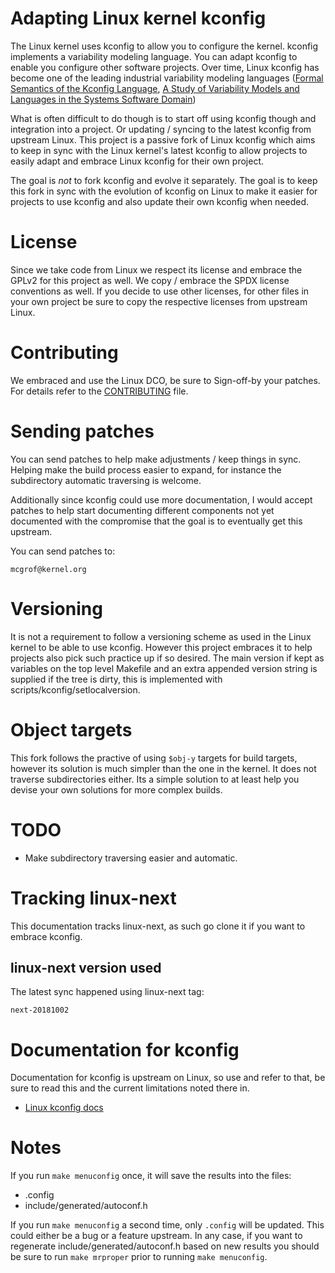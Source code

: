 Adapting Linux kernel kconfig
=============================

The Linux kernel uses kconfig to allow you to configure the kernel. kconfig
implements a variability modeling language. You can adapt kconfig to enable you
configure other software projects. Over time, Linux kconfig has become one of
the leading industrial variability modeling languages
([Formal Semantics of the Kconfig Language](http://www.eng.uwaterloo.ca/~shshe/kconfig_semantics.pdf),
[A Study of Variability Models and Languages in the Systems Software Domain](https://gsd.uwaterloo.ca/sites/default/files/vm-2013-berger.pdf))

What is often difficult to do though is to start off using kconfig though and
integration into a project. Or updating / syncing to the latest kconfig from
upstream Linux. This project is a passive fork of Linux kconfig which aims to
keep in sync with the Linux kernel's latest kconfig to allow projects to easily
adapt and embrace Linux kconfig for their own project.

The goal is *not* to fork kconfig and evolve it separately. The goal is to keep
this fork in sync with the evolution of kconfig on Linux to make it easier for
projects to use kconfig and also update their own kconfig when needed.

# License

Since we take code from Linux we respect its license and embrace the GPLv2 for
this project as well. We copy / embrace the SPDX license conventions as well.
If you decide to use other licenses, for other files in your own project be
sure to copy the respective licenses from upstream Linux.

# Contributing

We embraced and use the Linux DCO, be sure to Sign-off-by your patches.
For details refer to the [CONTRIBUTING](./CONTRIBUTING) file.

# Sending patches

You can send patches to help make adjustments / keep things in sync.
Helping make the build process easier to expand, for instance the
subdirectory automatic traversing is welcome.

Additionally since kconfig could use more documentation, I would accept patches
to help start documenting different components not yet documented with the
compromise that the goal is to eventually get this upstream.

You can send patches to:

```
mcgrof@kernel.org
```

# Versioning

It is not a requirement to follow a versioning scheme as used in the Linux
kernel to be able to use kconfig. However this project embraces it to help
projects also pick such practice up if so desired. The main version if kept
as variables on the top level Makefile and an extra appended version string is
supplied if the tree is dirty, this is implemented with
scripts/kconfig/setlocalversion.

# Object targets

This fork follows the practive of using `$obj-y` targets for build targets,
however its solution is much simpler than the one in the kernel. It does not
traverse subdirectories either. Its a simple solution to at least help you
devise your own solutions for more complex builds.

# TODO

  * Make subdirectory traversing easier and automatic.

# Tracking linux-next

This documentation tracks linux-next, as such go clone it if you want to
embrace kconfig.

## linux-next version used

The latest sync happened using linux-next tag:

```
next-20181002
```

# Documentation for kconfig

Documentation for kconfig is upstream on Linux, so use and refer to that, be
sure to read this and the current limitations noted there in.

  * [Linux kconfig docs](https://www.kernel.org/doc/Documentation/kbuild/kconfig-language.txt)

# Notes

If you run `make menuconfig` once, it will save the results into the files:

  * .config
  * include/generated/autoconf.h

If you run `make menuconfig` a second time, only `.config` will be updated.
This could either be a bug or a feature upstream. In any case, if you want
to regenerate include/generated/autoconf.h based on new results you should
be sure to run `make mrproper` prior to running `make menuconfig`.
